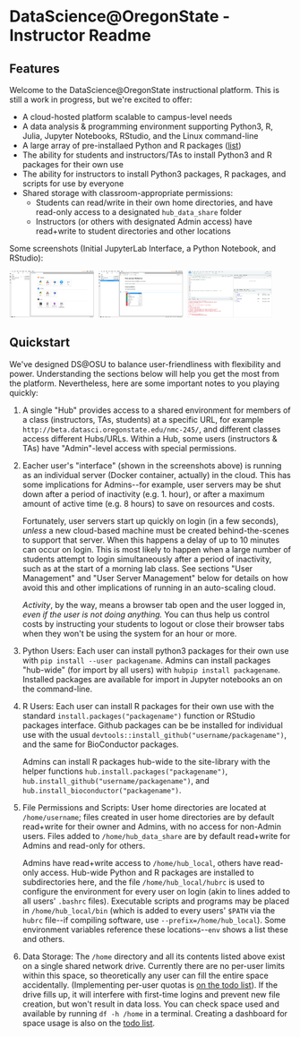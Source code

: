 # DataScience@OregonState - Instructor Readme

## Features

Welcome to the DataScience@OregonState instructional platform. This is still a work in progress, but we're excited to offer:

* A cloud-hosted platform scalable to campus-level needs
* A data analysis & programming environment supporting Python3, R, Julia, Jupyter Notebooks, RStudio, and the Linux command-line
* A large array of pre-installaed Python and R packages ([list](https://jupyter-docker-stacks.readthedocs.io/en/latest/using/selecting.html#jupyter-datascience-notebook))
* The ability for students and instructors/TAs to install Python3 and R packages for their own use
* The ability for instructors to install Python3 packages, R packages, and scripts for use by everyone
* Shared storage with classroom-appropriate permissions:
  * Students can read/write in their own home directories, and have read-only access to a designated `hub_data_share` folder
  * Instructors (or others with designated Admin access) have read+write to student directories and other locations

Some screenshots (Initial JupyterLab Interface, a Python Notebook, and RStudio):

<a href="https://raw.githubusercontent.com/oneilsh/dsosuk8s/userdocs/user_docs/images/launcher.png"><img src="images/launcher.png" width="30%"/></a>&nbsp;
<a href="https://raw.githubusercontent.com/oneilsh/dsosuk8s/userdocs/user_docs/images/python_notebook_autocomplete.png"><img src="images/python_notebook_autocomplete.png" width="30%"/></a>&nbsp;
<a href="https://raw.githubusercontent.com/oneilsh/dsosuk8s/userdocs/user_docs/images/rstudio.png"><img src="images/rstudio.png" width="30%"/></a>

## Quickstart

We've designed DS@OSU to balance user-friendliness with flexibility and power. Understanding the sections below 
will help you get the most from the platform. Nevertheless, here are some important notes to you playing quickly:

1. A single "Hub" provides access to a shared environment for members of a class (instructors, TAs, students) at a specific URL, for 
   example `http://beta.datasci.oregonstate.edu/nmc-245/`, and different classes access different Hubs/URLs. Within a Hub, some users
   (instructors & TAs) have "Admin"-level access with special permissions.

2. Eacher user's "interface" (shown in the screenshots above) is running as an individual server (Docker container, actually) in 
   the cloud. This has some implications for Admins--for example, user servers may be shut down after a period of inactivity (e.g. 1. hour), or after
   a maximum amount of active time (e.g. 8 hours) to save on resources and costs. 

   Fortunately, user servers start up quickly on login (in a few seconds), *unless* a new cloud-based machine must be created behind-the-scenes to support
   that server. When this happens a delay of up to 10 minutes can occur on login. This is most likely to happen when a large number of students
   attempt to login simultaneously after a period of inactivity, such as at the start of a morning lab class. See sections "User Management"
   and "User Server Management" below for details on how avoid this and other implications of running in an auto-scaling cloud.

   *Activity*, by the way, means a browser tab open and the user logged in, *even if the user is not doing anything.* You can thus
   help us control costs by instructing your students to logout or close their browser tabs when they won't be using the system for an hour or more.

3. Python Users: Each user can install python3 packages for their own use with `pip install --user packagename`. Admins can install packages "hub-wide"
   (for import by all users) with `hubpip install packagename`. Installed packages are available for import in Jupyter notebooks an on the
   command-line. 

4. R Users: Each user can install R packages for their own use with the standard `install.packages("packagename")` function or RStudio packages interface. 
   Github packages can be be installed for individual use with the usual `devtools::install_github("username/packagename")`, and the same
   for BioConductor packages. 

   Admins can install R packages hub-wide to the site-library with the helper functions `hub.install.packages("packagename")`, 
   `hub.install_github("username/packagename")`, and `hub.install_bioconductor("packagename")`. 

5. File Permissions and Scripts: User home directories are located at `/home/username`; 
   files created in user home directories are by default read+write for their owner and Admins, with no access for non-Admin users. Files
   added to `/home/hub_data_share` are by default read+write for Admins and read-only for others. 

   Admins have read+write access to `/home/hub_local`, others have read-only access. Hub-wide Python and R packages are installed to subdirectories 
   here, and the file `/home/hub_local/hubrc` is used to configure the environment for every user on login (akin to lines added to all users' `.bashrc` 
   files). Executable scripts and programs may be placed in `/home/hub_local/bin` (which is added to every users' `$PATH` via the `hubrc` file--if
   compiling software, use `--prefix=/home/hub_local`). Some environment variables reference these locations--`env` shows a list these and others.

6. Data Storage: The `/home` directory and all its contents listed above exist on a single shared network drive. Currently there are no per-user
   limits within this space, so theoretically any user can fill the entire space accidentally. (Implementing per-user quotas is [on the todo list](https://github.com/oneilsh/dsosuk8s/issues/28)).
   If the drive fills up, it will interfere with first-time logins and prevent new file creation, but won't result in data loss. You can
   check space used and available by running `df -h /home` in a terminal. Creating a dashboard for space usage is also on the [todo list](https://github.com/oneilsh/dsosuk8s/issues/29).




 
